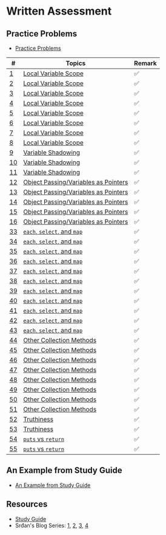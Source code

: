 # Written Assessment

## Practice Problems

- [Practice Problems](https://docs.google.com/document/d/16XteFXEm3lFbcavrXDZs45rNEc1iBxSYC8e4pLhT0Rw/edit#)

| # | Topics | Remark |
| --- | --- | --- |
| [1](https://github.com/tsangsiu/RB109/blob/main/Part_1/Practice_Problems/practice_problems.md#1) | [Local Variable Scope](https://github.com/tsangsiu/RB109/blob/main/Part_1/Practice_Problems/practice_problems.md#local-variable-scope) | :white_check_mark:
| [2](https://github.com/tsangsiu/RB109/blob/main/Part_1/Practice_Problems/practice_problems.md#2) | [Local Variable Scope](https://github.com/tsangsiu/RB109/blob/main/Part_1/Practice_Problems/practice_problems.md#local-variable-scope) | :white_check_mark:
| [3](https://github.com/tsangsiu/RB109/blob/main/Part_1/Practice_Problems/practice_problems.md#3) | [Local Variable Scope](https://github.com/tsangsiu/RB109/blob/main/Part_1/Practice_Problems/practice_problems.md#local-variable-scope) | :white_check_mark:
| [4](https://github.com/tsangsiu/RB109/blob/main/Part_1/Practice_Problems/practice_problems.md#4) | [Local Variable Scope](https://github.com/tsangsiu/RB109/blob/main/Part_1/Practice_Problems/practice_problems.md#local-variable-scope) | :white_check_mark:
| [5](https://github.com/tsangsiu/RB109/blob/main/Part_1/Practice_Problems/practice_problems.md#5) | [Local Variable Scope](https://github.com/tsangsiu/RB109/blob/main/Part_1/Practice_Problems/practice_problems.md#local-variable-scope) | :white_check_mark:
| [6](https://github.com/tsangsiu/RB109/blob/main/Part_1/Practice_Problems/practice_problems.md#6) | [Local Variable Scope](https://github.com/tsangsiu/RB109/blob/main/Part_1/Practice_Problems/practice_problems.md#local-variable-scope) | :white_check_mark:
| [7](https://github.com/tsangsiu/RB109/blob/main/Part_1/Practice_Problems/practice_problems.md#7) | [Local Variable Scope](https://github.com/tsangsiu/RB109/blob/main/Part_1/Practice_Problems/practice_problems.md#local-variable-scope) | :white_check_mark:
| [8](https://github.com/tsangsiu/RB109/blob/main/Part_1/Practice_Problems/practice_problems.md#8) | [Local Variable Scope](https://github.com/tsangsiu/RB109/blob/main/Part_1/Practice_Problems/practice_problems.md#local-variable-scope) | :white_check_mark:
| [9](https://github.com/tsangsiu/RB109/blob/main/Part_1/Practice_Problems/practice_problems.md#9) | [Variable Shadowing](https://github.com/tsangsiu/RB109/blob/main/Part_1/Practice_Problems/practice_problems.md#variable-shadowing) | :white_check_mark:
| [10](https://github.com/tsangsiu/RB109/blob/main/Part_1/Practice_Problems/practice_problems.md#10) | [Variable Shadowing](https://github.com/tsangsiu/RB109/blob/main/Part_1/Practice_Problems/practice_problems.md#variable-shadowing) | :white_check_mark:
| [11](https://github.com/tsangsiu/RB109/blob/main/Part_1/Practice_Problems/practice_problems.md#11) | [Variable Shadowing](https://github.com/tsangsiu/RB109/blob/main/Part_1/Practice_Problems/practice_problems.md#variable-shadowing) | :white_check_mark:
| [12](https://github.com/tsangsiu/RB109/blob/main/Part_1/Practice_Problems/practice_problems.md#12) | [Object Passing/Variables as Pointers](https://github.com/tsangsiu/RB109/blob/main/Part_1/Practice_Problems/practice_problems.md#object-passingvariables-as-pointers) | :white_check_mark:
| [13](https://github.com/tsangsiu/RB109/blob/main/Part_1/Practice_Problems/practice_problems.md#13) | [Object Passing/Variables as Pointers](https://github.com/tsangsiu/RB109/blob/main/Part_1/Practice_Problems/practice_problems.md#object-passingvariables-as-pointers) | :white_check_mark:
| [14](https://github.com/tsangsiu/RB109/blob/main/Part_1/Practice_Problems/practice_problems.md#14) | [Object Passing/Variables as Pointers](https://github.com/tsangsiu/RB109/blob/main/Part_1/Practice_Problems/practice_problems.md#object-passingvariables-as-pointers) | :white_check_mark:
| [15](https://github.com/tsangsiu/RB109/blob/main/Part_1/Practice_Problems/practice_problems.md#15) | [Object Passing/Variables as Pointers](https://github.com/tsangsiu/RB109/blob/main/Part_1/Practice_Problems/practice_problems.md#object-passingvariables-as-pointers) | :white_check_mark:
| [16](https://github.com/tsangsiu/RB109/blob/main/Part_1/Practice_Problems/practice_problems.md#16) | [Object Passing/Variables as Pointers](https://github.com/tsangsiu/RB109/blob/main/Part_1/Practice_Problems/practice_problems.md#object-passingvariables-as-pointers) | :white_check_mark:
| [33](https://github.com/tsangsiu/RB109/blob/main/Part_1/Practice_Problems/practice_problems.md#33) | [`each`, `select`, and `map`](https://github.com/tsangsiu/RB109/blob/main/Part_1/Practice_Problems/practice_problems.md#each-select-and-map) | :white_check_mark:
| [34](https://github.com/tsangsiu/RB109/blob/main/Part_1/Practice_Problems/practice_problems.md#34) | [`each`, `select`, and `map`](https://github.com/tsangsiu/RB109/blob/main/Part_1/Practice_Problems/practice_problems.md#each-select-and-map) | :white_check_mark:
| [35](https://github.com/tsangsiu/RB109/blob/main/Part_1/Practice_Problems/practice_problems.md#35) | [`each`, `select`, and `map`](https://github.com/tsangsiu/RB109/blob/main/Part_1/Practice_Problems/practice_problems.md#each-select-and-map) | :white_check_mark:
| [36](https://github.com/tsangsiu/RB109/blob/main/Part_1/Practice_Problems/practice_problems.md#36) | [`each`, `select`, and `map`](https://github.com/tsangsiu/RB109/blob/main/Part_1/Practice_Problems/practice_problems.md#each-select-and-map) | :white_check_mark:
| [37](https://github.com/tsangsiu/RB109/blob/main/Part_1/Practice_Problems/practice_problems.md#37) | [`each`, `select`, and `map`](https://github.com/tsangsiu/RB109/blob/main/Part_1/Practice_Problems/practice_problems.md#each-select-and-map) | :white_check_mark:
| [38](https://github.com/tsangsiu/RB109/blob/main/Part_1/Practice_Problems/practice_problems.md#38) | [`each`, `select`, and `map`](https://github.com/tsangsiu/RB109/blob/main/Part_1/Practice_Problems/practice_problems.md#each-select-and-map) | :white_check_mark:
| [39](https://github.com/tsangsiu/RB109/blob/main/Part_1/Practice_Problems/practice_problems.md#39) | [`each`, `select`, and `map`](https://github.com/tsangsiu/RB109/blob/main/Part_1/Practice_Problems/practice_problems.md#each-select-and-map) | :white_check_mark:
| [40](https://github.com/tsangsiu/RB109/blob/main/Part_1/Practice_Problems/practice_problems.md#40) | [`each`, `select`, and `map`](https://github.com/tsangsiu/RB109/blob/main/Part_1/Practice_Problems/practice_problems.md#each-select-and-map) | :white_check_mark:
| [41](https://github.com/tsangsiu/RB109/blob/main/Part_1/Practice_Problems/practice_problems.md#41) | [`each`, `select`, and `map`](https://github.com/tsangsiu/RB109/blob/main/Part_1/Practice_Problems/practice_problems.md#each-select-and-map) | :white_check_mark:
| [42](https://github.com/tsangsiu/RB109/blob/main/Part_1/Practice_Problems/practice_problems.md#42) | [`each`, `select`, and `map`](https://github.com/tsangsiu/RB109/blob/main/Part_1/Practice_Problems/practice_problems.md#each-select-and-map) | :white_check_mark:
| [43](https://github.com/tsangsiu/RB109/blob/main/Part_1/Practice_Problems/practice_problems.md#43) | [`each`, `select`, and `map`](https://github.com/tsangsiu/RB109/blob/main/Part_1/Practice_Problems/practice_problems.md#each-select-and-map) | :white_check_mark:
| [44](https://github.com/tsangsiu/RB109/blob/main/Part_1/Practice_Problems/practice_problems.md#44) | [Other Collection Methods](https://github.com/tsangsiu/RB109/blob/main/Part_1/Practice_Problems/practice_problems.md#other-collection-methods) | :white_check_mark:
| [45](https://github.com/tsangsiu/RB109/blob/main/Part_1/Practice_Problems/practice_problems.md#45) | [Other Collection Methods](https://github.com/tsangsiu/RB109/blob/main/Part_1/Practice_Problems/practice_problems.md#other-collection-methods) | :white_check_mark:
| [46](https://github.com/tsangsiu/RB109/blob/main/Part_1/Practice_Problems/practice_problems.md#46) | [Other Collection Methods](https://github.com/tsangsiu/RB109/blob/main/Part_1/Practice_Problems/practice_problems.md#other-collection-methods) | :white_check_mark:
| [47](https://github.com/tsangsiu/RB109/blob/main/Part_1/Practice_Problems/practice_problems.md#47) | [Other Collection Methods](https://github.com/tsangsiu/RB109/blob/main/Part_1/Practice_Problems/practice_problems.md#other-collection-methods) | :white_check_mark:
| [48](https://github.com/tsangsiu/RB109/blob/main/Part_1/Practice_Problems/practice_problems.md#48) | [Other Collection Methods](https://github.com/tsangsiu/RB109/blob/main/Part_1/Practice_Problems/practice_problems.md#other-collection-methods) | :white_check_mark:
| [49](https://github.com/tsangsiu/RB109/blob/main/Part_1/Practice_Problems/practice_problems.md#49) | [Other Collection Methods](https://github.com/tsangsiu/RB109/blob/main/Part_1/Practice_Problems/practice_problems.md#other-collection-methods) | :white_check_mark:
| [50](https://github.com/tsangsiu/RB109/blob/main/Part_1/Practice_Problems/practice_problems.md#50) | [Other Collection Methods](https://github.com/tsangsiu/RB109/blob/main/Part_1/Practice_Problems/practice_problems.md#other-collection-methods) | :white_check_mark:
| [51](https://github.com/tsangsiu/RB109/blob/main/Part_1/Practice_Problems/practice_problems.md#51) | [Other Collection Methods](https://github.com/tsangsiu/RB109/blob/main/Part_1/Practice_Problems/practice_problems.md#other-collection-methods) | :white_check_mark:
| [52](https://github.com/tsangsiu/RB109/blob/main/Part_1/Practice_Problems/practice_problems.md#52) | [Truthiness](https://github.com/tsangsiu/RB109/blob/main/Part_1/Practice_Problems/practice_problems.md#truthiness) | :white_check_mark:
| [53](https://github.com/tsangsiu/RB109/blob/main/Part_1/Practice_Problems/practice_problems.md#53) | [Truthiness](https://github.com/tsangsiu/RB109/blob/main/Part_1/Practice_Problems/practice_problems.md#truthiness) | :white_check_mark:
| [54](https://github.com/tsangsiu/RB109/blob/main/Part_1/Practice_Problems/practice_problems.md#54) | [`puts` vs `return`](https://github.com/tsangsiu/RB109/blob/main/Part_1/Practice_Problems/practice_problems.md#puts-vs-return) | :white_check_mark:
| [55](https://github.com/tsangsiu/RB109/blob/main/Part_1/Practice_Problems/practice_problems.md#55) | [`puts` vs `return`](https://github.com/tsangsiu/RB109/blob/main/Part_1/Practice_Problems/practice_problems.md#puts-vs-return) | :white_check_mark:

## An Example from Study Guide

- [An Example from Study Guide](https://github.com/tsangsiu/RB109/blob/main/Part_1/example_study_guide.md)

## Resources

- [Study Guide](https://launchschool.com/lessons/3ce27abc/assignments/cd8e4629)
- Srđan's Blog Series: [1](https://medium.com/how-i-started-learning-coding-from-scratch/advices-for-109-written-assessment-part-1-6f7fa821cf84), [2](https://medium.com/how-i-started-learning-coding-from-scratch/advice-for-109-written-assessment-part-2-594060594f6e), [3](https://medium.com/how-i-started-learning-coding-from-scratch/advice-for-109-written-assessment-part-3-d39dceb06c0c), [4](https://medium.com/how-i-started-learning-coding-from-scratch/advice-for-109-written-assessment-part-4-e205174ece7b)
